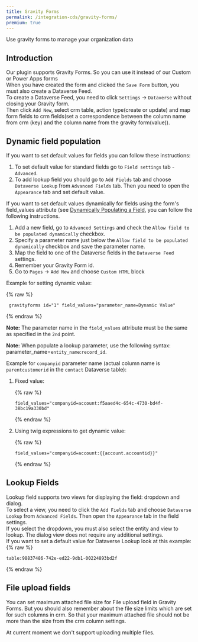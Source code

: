 ```yaml
---
title: Gravity Forms
permalink: /integration-cds/gravity-forms/
premium: true
---
```


<p class="lead">Use gravity forms to manage your organization data</p>

## Introduction

Our plugin supports Gravity Forms. So you can use it instead of our Custom or Power Apps forms
<br>
When you have created the form and clicked the `Save Form` button, you must also create a Dataverse Feed.
<br>
To create a Dataverse Feed, you need to click `Settings` -> `Dataverse` without closing your Gravity form.
<br>
Then click `Add New`, select crm table, action type(create or update) and map form fields to crm fields(set a correspondence between the column name from crm (key) and the column name from the gravity form(value)).

## Dynamic field population

If you want to set default values for fields you can follow these instructions:

1. To set default value for standard fields go to `Field settings` tab - `Advanced`.
2. To add lookup field you should go to `Add Fields` tab and choose `Dataverse Lookup` from `Advanced Fields` tab. Then you need to open the `Appearance` tab and set default value.

If you want to set default values dynamically for fields using the form's field_values attribute (see [Dynamically Populating a Field](https://docs.gravityforms.com/using-dynamic-population/), you can follow the following instructions.

1. Add a new field, go to `Advanced Settings` and check the `Allow field to be populated dynamically` checkbox.
2. Specify a parameter name just below the `Allow field to be populated dynamically` checkbox and save the parameter name.
3. Map the field to one of the Dataverse fields in the `Dataverse Feed` settings.
4. Remember your Gravity Form id.
5. Go to `Pages` -> `Add New` and choose `Custom HTML` block

Example for setting dynamic value:
   
   {% raw %}
   ```
	gravityforms id="1" field_values="parameter_name=Dynamic Value"
   ```
   {% endraw %}

**Note:** The parameter name in the `field_values` attribute must be the same as specified in the `2nd` point.

**Note:** When populate a lookup parameter, use the following syntax: parameter_name=`entity_name`:`record_id`. 

Example for `companyid` parameter name (actual column name is `parentcustomerid` in the `contact` Dataverse table): 

1. Fixed value:
   
   {% raw %}
   ```
   field_values="companyid=account:f5aaed4c-654c-4730-bd4f-38bc19a330bd"
   ```
   {% endraw %}

2. Using twig expressions to get dynamic value:

   {% raw %}
   ```
   field_values="companyid=account:{{account.accountid}}"
   ```
   {% endraw %}

## Lookup Fields
Lookup field supports two views for displaying the field: dropdown and dialog.
<br>
To select a view, you need to click the `Add Fields` tab and choose `Dataverse Lookup` from `Advanced Fields`. Then open the `Appearance` tab in the field settings.
<br>
If you select the dropdown, you must also select the entity and view to lookup. The dialog view does not require any additional settings.
<br>
If you want to set a default value for Dataverse Lookup look at this example:
   {% raw %}
   ```
   table:98837486-742e-ed22-9db1-00224893bd2f
   ```
   {% endraw %}

## File upload fields

You can set maximum attached file size for File upload field in Gravity Forms. But you should also remember about the file size limits which are set for such columns in crm. So that your maximum attached file should not be more than the size from the crm column settings.

At current moment we don't support uploading multiple files.  